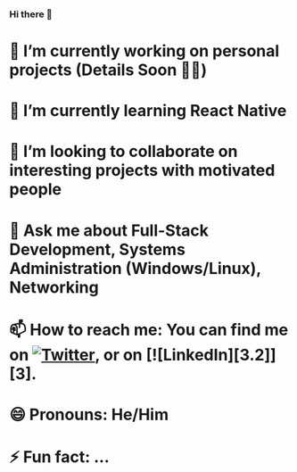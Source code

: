 ### Hi there 👋

<!--
**MasaLion/masalion** is a ✨ _special_ ✨ repository because its `README.md` (this file) appears on your GitHub profile.

Here are some ideas to get you started:
-->

# 🔭 I’m currently working on personal projects (Details Soon 🐱‍👤)
# 🌱 I’m currently learning React Native 
# 👯 I’m looking to collaborate on interesting projects with motivated people
# 💬 Ask me about Full-Stack Development, Systems Administration (Windows/Linux), Networking
# 📫 How to reach me: You can find me on [![Twitter][1.2]][1], or on [![LinkedIn][3.2]][3].
# 😄 Pronouns: He/Him
# ⚡ Fun fact: ...

<!-- Icons -->

[1.2]: http://i.imgur.com/wWzX9uB.png (twitter icon without padding)
[2.2]: https://raw.githubusercontent.com/MartinHeinz/MartinHeinz/master/linkedin-3-16.png (LinkedIn icon without padding)

<!-- Links to your social media accounts -->

[1]: https://twitter.com/Martin_Heinz_
[2]: https://www.linkedin.com/in/heinz-martin/